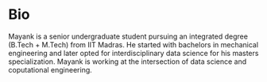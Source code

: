 <html>
<head>
<title>
Mayank Raj
</title>
</head>
<body>
<p><h1>Bio</h1></p>
  <p>Mayank is a senior undergraduate student pursuing an integrated degree (B.Tech + M.Tech) from IIT Madras. He started with bachelors in mechanical engineering and later opted for interdisciplinary data science for his masters specialization. Mayank is working at the intersection of data science and coputational engineering.  </p>
</body>
</html>
